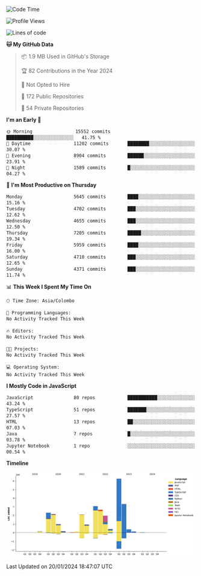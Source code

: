 
<!--START_SECTION:waka-->
![Code Time](http://img.shields.io/badge/Code%20Time-1%2C461%20hrs%2028%20mins-blue)

![Profile Views](http://img.shields.io/badge/Profile%20Views-0-blue)

![Lines of code](https://img.shields.io/badge/From%20Hello%20World%20I%27ve%20Written-27.1%20million%20lines%20of%20code-blue)

**🐱 My GitHub Data** 

> 📦 1.9 MB Used in GitHub's Storage 
 > 
> 🏆 82 Contributions in the Year 2024
 > 
> 🚫 Not Opted to Hire
 > 
> 📜 172 Public Repositories 
 > 
> 🔑 54 Private Repositories 
 > 
**I'm an Early 🐤** 

```text
🌞 Morning                15552 commits       ██████████░░░░░░░░░░░░░░░   41.75 % 
🌆 Daytime                11202 commits       ████████░░░░░░░░░░░░░░░░░   30.07 % 
🌃 Evening                8904 commits        ██████░░░░░░░░░░░░░░░░░░░   23.91 % 
🌙 Night                  1589 commits        █░░░░░░░░░░░░░░░░░░░░░░░░   04.27 % 
```
📅 **I'm Most Productive on Thursday** 

```text
Monday                   5645 commits        ████░░░░░░░░░░░░░░░░░░░░░   15.16 % 
Tuesday                  4702 commits        ███░░░░░░░░░░░░░░░░░░░░░░   12.62 % 
Wednesday                4655 commits        ███░░░░░░░░░░░░░░░░░░░░░░   12.50 % 
Thursday                 7205 commits        █████░░░░░░░░░░░░░░░░░░░░   19.34 % 
Friday                   5959 commits        ████░░░░░░░░░░░░░░░░░░░░░   16.00 % 
Saturday                 4710 commits        ███░░░░░░░░░░░░░░░░░░░░░░   12.65 % 
Sunday                   4371 commits        ███░░░░░░░░░░░░░░░░░░░░░░   11.74 % 
```


📊 **This Week I Spent My Time On** 

```text
🕑︎ Time Zone: Asia/Colombo

💬 Programming Languages: 
No Activity Tracked This Week

🔥 Editors: 
No Activity Tracked This Week

🐱‍💻 Projects: 
No Activity Tracked This Week

💻 Operating System: 
No Activity Tracked This Week
```

**I Mostly Code in JavaScript** 

```text
JavaScript               80 repos            ███████████░░░░░░░░░░░░░░   43.24 % 
TypeScript               51 repos            ███████░░░░░░░░░░░░░░░░░░   27.57 % 
HTML                     13 repos            ██░░░░░░░░░░░░░░░░░░░░░░░   07.03 % 
Java                     7 repos             █░░░░░░░░░░░░░░░░░░░░░░░░   03.78 % 
Jupyter Notebook         1 repo              ░░░░░░░░░░░░░░░░░░░░░░░░░   00.54 % 
```



**Timeline**

![Lines of Code chart](https://raw.githubusercontent.com/ccweerasinghe1994/ccweerasinghe1994/master/assets/bar_graph.png)


 Last Updated on 20/01/2024 18:47:07 UTC
<!--END_SECTION:waka-->
